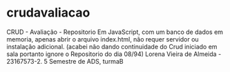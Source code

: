 # crudavaliacao
CRUD - Avaliação - Repositorio
Em JavaScript, com um banco de dados em memoria, apenas abrir o arquivo index.html, não requer servidor ou instalação adicional.
(acabei não dando continuidade do Crud iniciado em sala portanto ignore o Repositorio do dia 08/94)
Lorena Vieira de Almeida - 23167573-2.
5 Semestre de ADS, turmaB
